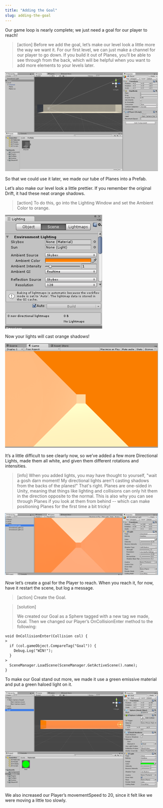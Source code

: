```yaml
---
title: "Adding the Goal"
slug: adding-the-goal
---
```


Our game loop is nearly complete; we just need a goal for our player to reach!

>[action]
>Before we add the goal, let’s make our level look a little more the way we want it. For our first level, we can just make a channel for our player to go down. If you build it out of Planes, you’ll be able to see through from the back, which will be helpful when you want to add more elements to your levels later.

![We made a long hallway](../media/image137.png)

So that we could use it later, we made our tube of Planes into a Prefab.

Let’s also make our level look a little prettier. If you remember the original Drift, it had these neat orange shadows.

>[action]
>To do this, go into the Lighting Window and set the Ambient Color to orange.

![The ambient color is now orange...](../media/image134.png)

Now your lights will cast orange shadows!

![...so now the shadows are orange!](../media/image136.png)

It’s a little difficult to see clearly now, so we’ve added a few more Directional Lights, made them all white, and given them different rotations and intensities.

>[info]
>When you added lights, you may have thought to yourself, "wait a gosh darn moment! My directional lights aren't casting shadows from the backs of the planes!"  That's right.  Planes are one-sided in Unity, meaning that things like lighting and collisions can only hit them in the direction opposite to the normal.  This is also why you can see through Planes if you look at them from behind -- which can make positioning Planes for the first time a bit tricky!

![Our one-sided planes allow in light from behind them](../media/image100.png)

*Now* let’s create a goal for the Player to reach. When you reach it, for now, have it restart the scene, but log a message.

>[action]
>Create the Goal.

<!-- -->

>[solution]
>
>We created our Goal as a Sphere tagged with a new tag we made, Goal. Then we changed our Player’s OnCollisionEnter method to the following:
>
```
void OnCollisionEnter(Collision col) {
>
  if (col.gameObject.CompareTag("Goal")) {
    Debug.Log("WIN!");
  }
>
  SceneManager.LoadScene(SceneManager.GetActiveScene().name);
}
```
>
To make our Goal stand out more, we made it use a green emissive
material and put a green haloed light on it.
>
![We made our goal green to stand out](../media/image91.png)
>
We also increased our Player’s movementSpeed to 20, since it felt like
we were moving a little too slowly.
